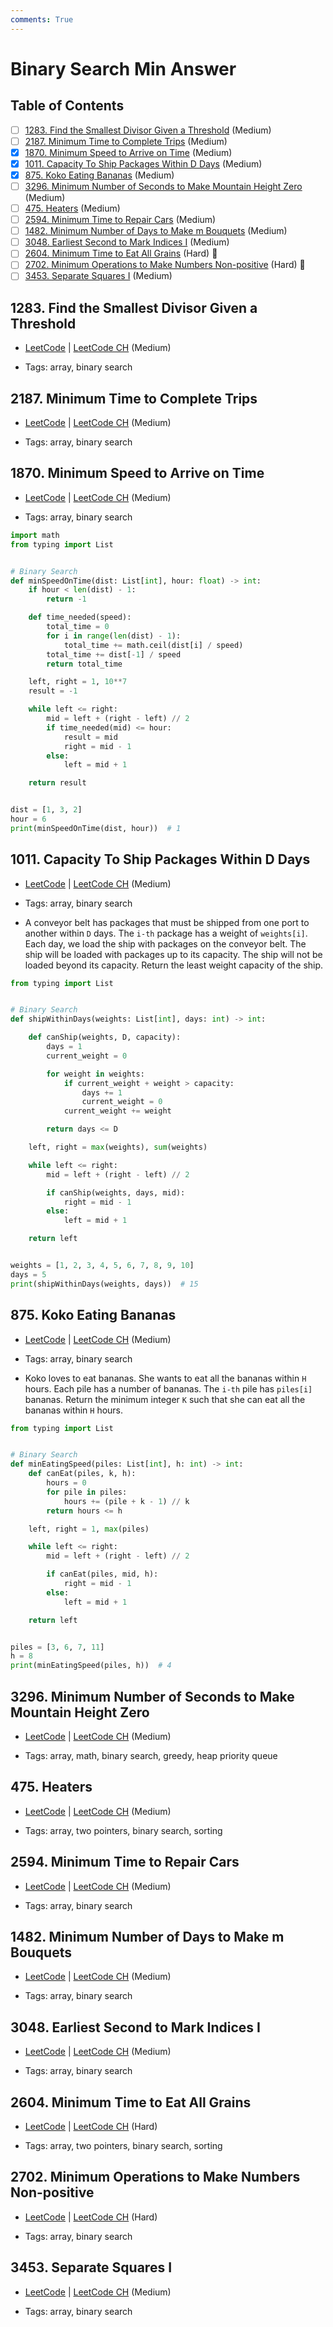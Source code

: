 ```yaml
---
comments: True
---
```


# Binary Search Min Answer

## Table of Contents

- [ ] [1283. Find the Smallest Divisor Given a Threshold](https://leetcode.cn/problems/find-the-smallest-divisor-given-a-threshold/) (Medium)
- [ ] [2187. Minimum Time to Complete Trips](https://leetcode.cn/problems/minimum-time-to-complete-trips/) (Medium)
- [x] [1870. Minimum Speed to Arrive on Time](https://leetcode.cn/problems/minimum-speed-to-arrive-on-time/) (Medium)
- [x] [1011. Capacity To Ship Packages Within D Days](https://leetcode.cn/problems/capacity-to-ship-packages-within-d-days/) (Medium)
- [x] [875. Koko Eating Bananas](https://leetcode.cn/problems/koko-eating-bananas/) (Medium)
- [ ] [3296. Minimum Number of Seconds to Make Mountain Height Zero](https://leetcode.cn/problems/minimum-number-of-seconds-to-make-mountain-height-zero/) (Medium)
- [ ] [475. Heaters](https://leetcode.cn/problems/heaters/) (Medium)
- [ ] [2594. Minimum Time to Repair Cars](https://leetcode.cn/problems/minimum-time-to-repair-cars/) (Medium)
- [ ] [1482. Minimum Number of Days to Make m Bouquets](https://leetcode.cn/problems/minimum-number-of-days-to-make-m-bouquets/) (Medium)
- [ ] [3048. Earliest Second to Mark Indices I](https://leetcode.cn/problems/earliest-second-to-mark-indices-i/) (Medium)
- [ ] [2604. Minimum Time to Eat All Grains](https://leetcode.cn/problems/minimum-time-to-eat-all-grains/) (Hard) 👑
- [ ] [2702. Minimum Operations to Make Numbers Non-positive](https://leetcode.cn/problems/minimum-operations-to-make-numbers-non-positive/) (Hard) 👑
- [ ] [3453. Separate Squares I](https://leetcode.cn/problems/separate-squares-i/) (Medium)

## 1283. Find the Smallest Divisor Given a Threshold

-   [LeetCode](https://leetcode.com/problems/find-the-smallest-divisor-given-a-threshold/) | [LeetCode CH](https://leetcode.cn/problems/find-the-smallest-divisor-given-a-threshold/) (Medium)

-   Tags: array, binary search
## 2187. Minimum Time to Complete Trips

-   [LeetCode](https://leetcode.com/problems/minimum-time-to-complete-trips/) | [LeetCode CH](https://leetcode.cn/problems/minimum-time-to-complete-trips/) (Medium)

-   Tags: array, binary search
## 1870. Minimum Speed to Arrive on Time

-   [LeetCode](https://leetcode.com/problems/minimum-speed-to-arrive-on-time/) | [LeetCode CH](https://leetcode.cn/problems/minimum-speed-to-arrive-on-time/) (Medium)

-   Tags: array, binary search

```python title="1870. Minimum Speed to Arrive on Time - Python Solution"
import math
from typing import List


# Binary Search
def minSpeedOnTime(dist: List[int], hour: float) -> int:
    if hour < len(dist) - 1:
        return -1

    def time_needed(speed):
        total_time = 0
        for i in range(len(dist) - 1):
            total_time += math.ceil(dist[i] / speed)
        total_time += dist[-1] / speed
        return total_time

    left, right = 1, 10**7
    result = -1

    while left <= right:
        mid = left + (right - left) // 2
        if time_needed(mid) <= hour:
            result = mid
            right = mid - 1
        else:
            left = mid + 1

    return result


dist = [1, 3, 2]
hour = 6
print(minSpeedOnTime(dist, hour))  # 1

```

## 1011. Capacity To Ship Packages Within D Days

-   [LeetCode](https://leetcode.com/problems/capacity-to-ship-packages-within-d-days/) | [LeetCode CH](https://leetcode.cn/problems/capacity-to-ship-packages-within-d-days/) (Medium)

-   Tags: array, binary search
-   A conveyor belt has packages that must be shipped from one port to another within `D` days. The `i-th` package has a weight of `weights[i]`. Each day, we load the ship with packages on the conveyor belt. The ship will be loaded with packages up to its capacity. The ship will not be loaded beyond its capacity. Return the least weight capacity of the ship.


```python title="1011. Capacity To Ship Packages Within D Days - Python Solution"
from typing import List


# Binary Search
def shipWithinDays(weights: List[int], days: int) -> int:

    def canShip(weights, D, capacity):
        days = 1
        current_weight = 0

        for weight in weights:
            if current_weight + weight > capacity:
                days += 1
                current_weight = 0
            current_weight += weight

        return days <= D

    left, right = max(weights), sum(weights)

    while left <= right:
        mid = left + (right - left) // 2

        if canShip(weights, days, mid):
            right = mid - 1
        else:
            left = mid + 1

    return left


weights = [1, 2, 3, 4, 5, 6, 7, 8, 9, 10]
days = 5
print(shipWithinDays(weights, days))  # 15

```

## 875. Koko Eating Bananas

-   [LeetCode](https://leetcode.com/problems/koko-eating-bananas/) | [LeetCode CH](https://leetcode.cn/problems/koko-eating-bananas/) (Medium)

-   Tags: array, binary search
-   Koko loves to eat bananas. She wants to eat all the bananas within `H` hours. Each pile has a number of bananas. The `i-th` pile has `piles[i]` bananas. Return the minimum integer `K` such that she can eat all the bananas within `H` hours.


```python title="875. Koko Eating Bananas - Python Solution"
from typing import List


# Binary Search
def minEatingSpeed(piles: List[int], h: int) -> int:
    def canEat(piles, k, h):
        hours = 0
        for pile in piles:
            hours += (pile + k - 1) // k
        return hours <= h

    left, right = 1, max(piles)

    while left <= right:
        mid = left + (right - left) // 2

        if canEat(piles, mid, h):
            right = mid - 1
        else:
            left = mid + 1

    return left


piles = [3, 6, 7, 11]
h = 8
print(minEatingSpeed(piles, h))  # 4

```

## 3296. Minimum Number of Seconds to Make Mountain Height Zero

-   [LeetCode](https://leetcode.com/problems/minimum-number-of-seconds-to-make-mountain-height-zero/) | [LeetCode CH](https://leetcode.cn/problems/minimum-number-of-seconds-to-make-mountain-height-zero/) (Medium)

-   Tags: array, math, binary search, greedy, heap priority queue
## 475. Heaters

-   [LeetCode](https://leetcode.com/problems/heaters/) | [LeetCode CH](https://leetcode.cn/problems/heaters/) (Medium)

-   Tags: array, two pointers, binary search, sorting
## 2594. Minimum Time to Repair Cars

-   [LeetCode](https://leetcode.com/problems/minimum-time-to-repair-cars/) | [LeetCode CH](https://leetcode.cn/problems/minimum-time-to-repair-cars/) (Medium)

-   Tags: array, binary search
## 1482. Minimum Number of Days to Make m Bouquets

-   [LeetCode](https://leetcode.com/problems/minimum-number-of-days-to-make-m-bouquets/) | [LeetCode CH](https://leetcode.cn/problems/minimum-number-of-days-to-make-m-bouquets/) (Medium)

-   Tags: array, binary search
## 3048. Earliest Second to Mark Indices I

-   [LeetCode](https://leetcode.com/problems/earliest-second-to-mark-indices-i/) | [LeetCode CH](https://leetcode.cn/problems/earliest-second-to-mark-indices-i/) (Medium)

-   Tags: array, binary search
## 2604. Minimum Time to Eat All Grains

-   [LeetCode](https://leetcode.com/problems/minimum-time-to-eat-all-grains/) | [LeetCode CH](https://leetcode.cn/problems/minimum-time-to-eat-all-grains/) (Hard)

-   Tags: array, two pointers, binary search, sorting
## 2702. Minimum Operations to Make Numbers Non-positive

-   [LeetCode](https://leetcode.com/problems/minimum-operations-to-make-numbers-non-positive/) | [LeetCode CH](https://leetcode.cn/problems/minimum-operations-to-make-numbers-non-positive/) (Hard)

-   Tags: array, binary search
## 3453. Separate Squares I

-   [LeetCode](https://leetcode.com/problems/separate-squares-i/) | [LeetCode CH](https://leetcode.cn/problems/separate-squares-i/) (Medium)

-   Tags: array, binary search
